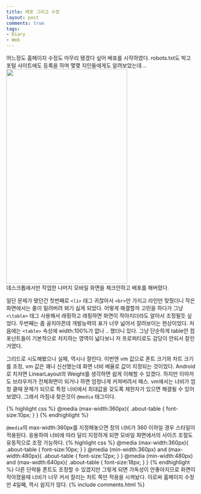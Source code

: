 ```yaml
---
title: 배포 그리고 수정
layout: post
comments: true
tags:
- Diary
- Web
---
```

어느정도 홈페이지 수정도 마무리 됐겠다 싶어 배포를 시작하였다. robots.txt도 박고 포털 사이트에도 등록을 하며 몇몇 지인들에게도 알려보았는데 ..<br>
<span class="image centered"><img src="{{ 'assets/images/2018-02-13/1.jpg' | relative_url }}" style="width:320px; height:568px;"></span><br>
데스크톱에서만 작업한 나머지 모바일 화면을 체크안하고 배포를 해버렸다.

일단 문제가 됐던건 첫번째로 <code>\<li\></code> 태그 귀찮아서 <code>\<br\></code>만 가지고 라인만 맞췄더니 작은 화면에서는 줄이 밀려버려 뵈기 싫게 되었다. 어떻게 해결할까 고민을 하다가 그냥 <code><\table\></code> 태그 사용해서 래핑하고 래핑하면 화면이 작아지더라도 알아서 조정될듯 싶었다. 두번째는 좀 골치아픈데 개발능력의 표가 너무 넓어서 잘려보이는 현상이었다. 처음에는 <code>\<table\></code> 속성에 width:100%가 없나 .. 했더니 있다. 그냥 단순하게 table안 컴포넌트들이 기본적으로 차지하는 영역이 넓다보니 저 프로퍼티로도 감당이 안되서 잘린거였다.

그리드로 시도해봤으나 실패, 역시나 잘린다. 이번엔 vm 값으로 폰트 크기와 차트 크기를 조정, vm 값은 꽤나 신선했는데 화면 너비 배율로 값이 지정되는 것이었다. Android로 치자면 LinearLayout의 Weight를 생각하면 쉽게 이해할 수 있겠다. 하지만 이마저도 브라우저가 전체화면이 되거나 하면 엄청나게 커져버려서 패스. vm에서는 너비가 엄청 클때 문제가 되므로 특정 너비에서 최대값을 갖도록 제한자가 있으면 해결될 수 있어 보였다. 그래서 마침내 찾은것이 <code>@media</code> 태그이다.

{% highlight css %}
@media (max-width:360px){
  .about-table {
  font-size:10px;
  }
}
{% endhighlight %}

<code>@media</code>의 max-width:360px를 지정해놓으면 창의 너비가 360 이하일 경우 스타일이 적용된다. 응용하여 너비에 따라 달리 지정하게 되면 모바일 화면에서의 사이즈 조절도 유동적으로 조정 가능하다.
{% highlight css %}
@media (max-width:360px){
  .about-table {
  font-size:10px;
  }
}
@media (min-width:360px) and (max-width:480px){
  .about-table {
  font-size:12px;
  }
}
@media (min-width:480px) and (max-width:640px){
  .about-table {
  font-size:18px;
  }
}
{% endhighlight %}
다른 단락들 폰트도 조정할 수 있겠지만 그렇게 되면 가독성이 안좋아지므로 화면이 작아졌을때 너비가 너무 커서 잘리는 차트 쪽만 적용을 시켜놨다.
이로써 홈페이지 수정만 4일째, 역시 쉽지가 않다.
{% include comments.html %}
